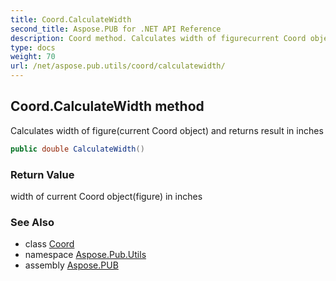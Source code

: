 ```yaml
---
title: Coord.CalculateWidth
second_title: Aspose.PUB for .NET API Reference
description: Coord method. Calculates width of figurecurrent Coord object and returns result in inches
type: docs
weight: 70
url: /net/aspose.pub.utils/coord/calculatewidth/
---
```

## Coord.CalculateWidth method

Calculates width of figure(current Coord object) and returns result in inches

```csharp
public double CalculateWidth()
```

### Return Value

width of current Coord object(figure) in inches

### See Also

* class [Coord](../)
* namespace [Aspose.Pub.Utils](../../coord/)
* assembly [Aspose.PUB](../../../)


